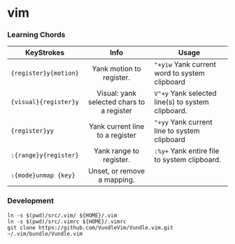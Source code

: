 # vim

### Learning Chords

| KeyStrokes                    | Info                                      | Usage                                             |
| -------------------------     |:-----------------------------------------:|---------------------------------------------------|
| `{register}y{motion}`         | Yank motion to register.                  | `"+yiw` Yank current word to system clipboard     |
| `{visual}{register}y`         | Visual: yank selected chars to a register | `V"+y` Yank selected line(s) to system clipboard. |
| `{register}yy`                | Yank current line to a register           | `"+yy` Yank current line to system clipboard      |
| `:{range}y{register}`         | Yank range to register.                   | `:%y+` Yank entire file to system clipboard.      |
| `:{mode}unmap {key}`          | Unset, or remove a mapping.               |


### Development
```
ln -s $(pwd)/src/.vim/ ${HOME}/.vim
ln -s $(pwd)/src/.vimrc ${HOME}/.vimrc
git clone https://github.com/VundleVim/Vundle.vim.git ~/.vim/bundle/Vundle.vim
```
